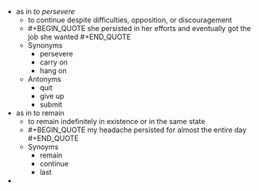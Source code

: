 - as in *to persevere*
	- to continue despite difficulties, opposition, or discouragement
	- #+BEGIN_QUOTE
	  she persisted in her efforts and eventually got the job she wanted
	  #+END_QUOTE
	- Synonyms
		- persevere
		- carry on
		- hang on
	- Antonyms
		- quit
		- give up
		- submit
- as in to remain
	- to remain indefinitely in existence or in the same state
	- #+BEGIN_QUOTE
	  my headache persisted for almost the entire day
	  #+END_QUOTE
	- Synoyms
		- remain
		- continue
		- last
-